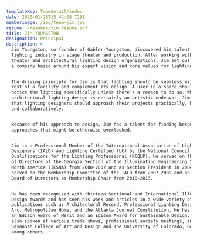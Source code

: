 ```yaml
---
templateKey: Teamdetail/index
date: 2020-01-28T15:42:04.729Z
memberimage: /img/team-jim.jpg
resume: /resumes/jim-resume.pdf
title: JIM YOUNGSTON
designation: Principal
description: >-
  Jim Youngston, co-founder of Gabler-Youngston, discovered his talent in the
  lighting industry in stage theater and production. After working with various
  theater and architectural lighting design organizations, Jim set out to create
  a company based around his expert vision and core values for lighting design.


  The driving principle for Jim is that lighting should be seamless with the
  rest of a facility and complement its design. A user in a space shouldn’t
  notice the lighting specifically unless there’s a reason to do so. While
  architectural lighting design is certainly an artistic endeavor, Jim believes
  that lighting designers should approach their projects practically, humbly,
  and collaboratively.


  Because of his approach to design, Jim has a talent for finding bespoke
  approaches that might be otherwise overlooked.


  Jim is a Professional Member of the International Association of Lighting
  Designers (IALD) and Lighting Certified (LC) by the National Council for
  Qualifications for the Lighting Professional (NCQLP). He served on the Board
  of Directors of the Georgia Section of the Illuminating Engineering Society of
  North America (IESNA) from 2000-2007 and as Section President in 2004-2005. He
  served on the Membership Committee of the IALD from 2007-2009 and on the IALD
  Board of Directors as Membership Chair from 2010-2013.


  He has been recognized with thirteen Sectional and International Illumination
  Design Awards and has seen his work and articles in a wide variety of
  publications such as Architectural Record, Professional Lighting Design, Mondo
  Arc, Metropolitan Home, and the Atlanta Journal Constitution. He has received
  an Edison Award of Merit and an Edison Award for Sustainable Design. Jim has
  also spoken at various trade shows, professional society meetings, and at The
  Savannah College of Art and Design and The University of Colorado, Boulder,
  among others.
---
```


